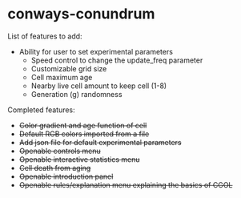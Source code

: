 # conways-conundrum

List of features to add:
- Ability for user to set experimental parameters
    - Speed control to change the update_freq parameter
    - Customizable grid size
    - Cell maximum age
    - Nearby live cell amount to keep cell (1-8)
    - Generation (g) randomness

Completed features:
- ~~Color gradient and age function of cell~~
- ~~Default RGB colors imported from a file~~
- ~~Add json file for default experimental parameters~~
- ~~Openable controls menu~~
- ~~Openable interactive statistics menu~~
- ~~Cell death from aging~~
- ~~Openable introduction panel~~
- ~~Openable rules/explanation menu explaining the basics of CGOL~~